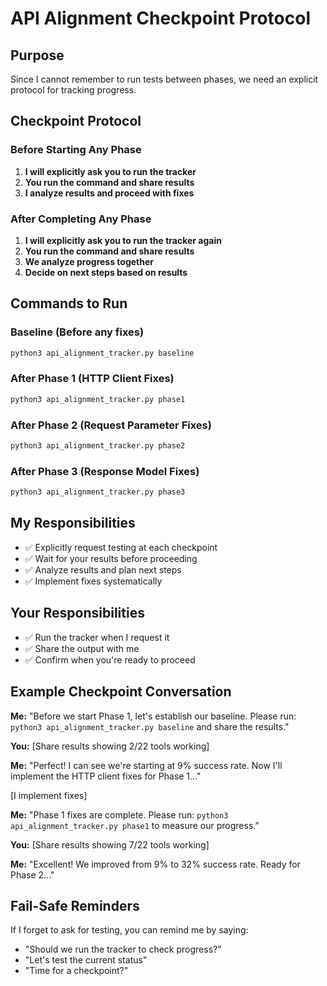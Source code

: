 # API Alignment Checkpoint Protocol

## Purpose
Since I cannot remember to run tests between phases, we need an explicit protocol for tracking progress.

## Checkpoint Protocol

### Before Starting Any Phase
1. **I will explicitly ask you to run the tracker**
2. **You run the command and share results**
3. **I analyze results and proceed with fixes**

### After Completing Any Phase
1. **I will explicitly ask you to run the tracker again**
2. **You run the command and share results**
3. **We analyze progress together**
4. **Decide on next steps based on results**

## Commands to Run

### Baseline (Before any fixes)
```bash
python3 api_alignment_tracker.py baseline
```

### After Phase 1 (HTTP Client Fixes)
```bash
python3 api_alignment_tracker.py phase1
```

### After Phase 2 (Request Parameter Fixes)
```bash
python3 api_alignment_tracker.py phase2
```

### After Phase 3 (Response Model Fixes)
```bash
python3 api_alignment_tracker.py phase3
```

## My Responsibilities
- ✅ Explicitly request testing at each checkpoint
- ✅ Wait for your results before proceeding
- ✅ Analyze results and plan next steps
- ✅ Implement fixes systematically

## Your Responsibilities
- ✅ Run the tracker when I request it
- ✅ Share the output with me
- ✅ Confirm when you're ready to proceed

## Example Checkpoint Conversation

**Me:** "Before we start Phase 1, let's establish our baseline. Please run: `python3 api_alignment_tracker.py baseline` and share the results."

**You:** [Share results showing 2/22 tools working]

**Me:** "Perfect! I can see we're starting at 9% success rate. Now I'll implement the HTTP client fixes for Phase 1..."

[I implement fixes]

**Me:** "Phase 1 fixes are complete. Please run: `python3 api_alignment_tracker.py phase1` to measure our progress."

**You:** [Share results showing 7/22 tools working]

**Me:** "Excellent! We improved from 9% to 32% success rate. Ready for Phase 2..."

## Fail-Safe Reminders
If I forget to ask for testing, you can remind me by saying:
- "Should we run the tracker to check progress?"
- "Let's test the current status"
- "Time for a checkpoint?"